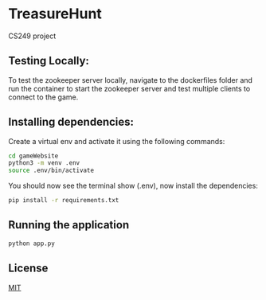 # TreasureHunt
CS249 project

## Testing Locally:
To test the zookeeper server locally, navigate to the dockerfiles folder and run the container to start the zookeeper server and test multiple clients to connect to the game.

## Installing dependencies:
Create a virtual env and activate it using the following commands:
```bash
cd gameWebsite
python3 -m venv .env
source .env/bin/activate
```
You should now see the terminal show (.env), now install the dependencies:
```bash
pip install -r requirements.txt
```
## Running the application
```bash
python app.py
```

## License

[MIT](https://choosealicense.com/licenses/mit/)